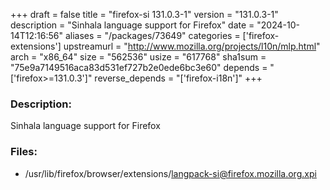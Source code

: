 +++
draft = false
title = "firefox-si 131.0.3-1"
version = "131.0.3-1"
description = "Sinhala language support for Firefox"
date = "2024-10-14T12:16:56"
aliases = "/packages/73649"
categories = ['firefox-extensions']
upstreamurl = "http://www.mozilla.org/projects/l10n/mlp.html"
arch = "x86_64"
size = "562536"
usize = "617768"
sha1sum = "75e9a7149516aca83d531ef727b2e0ede6bc3e60"
depends = "['firefox>=131.0.3']"
reverse_depends = "['firefox-i18n']"
+++
### Description: 
Sinhala language support for Firefox

### Files: 
* /usr/lib/firefox/browser/extensions/langpack-si@firefox.mozilla.org.xpi

